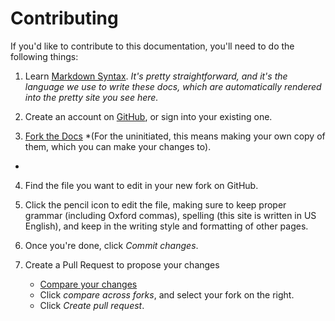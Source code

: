 # Contributing

If you'd like to contribute to this documentation, you'll need to do the following things:

1. Learn [Markdown Syntax](https://docs.github.com/en/get-started/writing-on-github/getting-started-with-writing-and-formatting-on-github/basic-writing-and-formatting-syntax). *It's pretty straightforward, and it's the language we use to write these docs, which are automatically rendered into the pretty site you see here.*

2. Create an account on [GitHub](https://github.com), or sign into your existing one.

3. [Fork the Docs](https://github.com/TulipSMP/tulipsmp.github.io/fork) *(For the uninitiated, this means making your own copy of them, which you can make your changes to).
*

4. Find the file you want to edit in your new fork on GitHub.

5. Click the pencil icon to edit the file, making sure to keep proper grammar (including Oxford commas), spelling (this site is written in US English), and keep in the writing style and formatting of other pages.

6. Once you're done, click *Commit changes*.

7. Create a Pull Request to propose your changes
    - [Compare your changes](https://github.com/TulipSMP/tulipsmp.github.io/compare)
    - Click *compare across forks*, and select your fork on the right.
    - Click *Create pull request*.